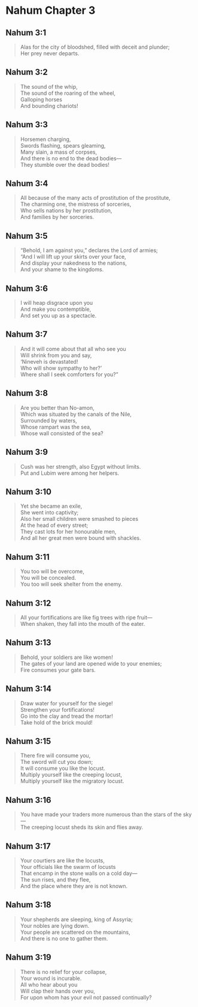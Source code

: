 # Nahum Chapter 3

## Nahum 3:1

> Alas for the city of bloodshed, filled with deceit and plunder;  
> Her prey never departs.

## Nahum 3:2

> The sound of the whip,  
> The sound of the roaring of the wheel,  
> Galloping horses  
> And bounding chariots!

## Nahum 3:3

> Horsemen charging,  
> Swords flashing, spears gleaming,  
> Many slain, a mass of corpses,  
> And there is no end to the dead bodies—  
> They stumble over the dead bodies!

## Nahum 3:4

> All because of the many acts of prostitution of the prostitute,  
> The charming one, the mistress of sorceries,  
> Who sells nations by her prostitution,  
> And families by her sorceries.

## Nahum 3:5

> “Behold, I am against you,” declares the Lord of armies;  
> “And I will lift up your skirts over your face,  
> And display your nakedness to the nations,  
> And your shame to the kingdoms.

## Nahum 3:6

> I will heap disgrace upon you  
> And make you contemptible,  
> And set you up as a spectacle.

## Nahum 3:7

> And it will come about that all who see you  
> Will shrink from you and say,  
> ‘Nineveh is devastated!  
> Who will show sympathy to her?’  
> Where shall I seek comforters for you?”

## Nahum 3:8

> Are you better than No-amon,  
> Which was situated by the canals of the Nile,  
> Surrounded by waters,  
> Whose rampart was the sea,  
> Whose wall consisted of the sea?

## Nahum 3:9

> Cush was her strength, also Egypt without limits.  
> Put and Lubim were among her helpers.

## Nahum 3:10

> Yet she became an exile,  
> She went into captivity;  
> Also her small children were smashed to pieces  
> At the head of every street;  
> They cast lots for her honourable men,  
> And all her great men were bound with shackles.

## Nahum 3:11

> You too will be overcome,  
> You will be concealed.  
> You too will seek shelter from the enemy.

## Nahum 3:12

> All your fortifications are like fig trees with ripe fruit—  
> When shaken, they fall into the mouth of the eater.

## Nahum 3:13

> Behold, your soldiers are like women!  
> The gates of your land are opened wide to your enemies;  
> Fire consumes your gate bars.

## Nahum 3:14

> Draw water for yourself for the siege!  
> Strengthen your fortifications!  
> Go into the clay and tread the mortar!  
> Take hold of the brick mould!

## Nahum 3:15

> There fire will consume you,  
> The sword will cut you down;  
> It will consume you like the locust.  
> Multiply yourself like the creeping locust,  
> Multiply yourself like the migratory locust.

## Nahum 3:16

> You have made your traders more numerous than the stars of the sky—  
> The creeping locust sheds its skin and flies away.

## Nahum 3:17

> Your courtiers are like the locusts,  
> Your officials like the swarm of locusts  
> That encamp in the stone walls on a cold day—  
> The sun rises, and they flee,  
> And the place where they are is not known.

## Nahum 3:18

> Your shepherds are sleeping, king of Assyria;  
> Your nobles are lying down.  
> Your people are scattered on the mountains,  
> And there is no one to gather them.

## Nahum 3:19

> There is no relief for your collapse,  
> Your wound is incurable.  
> All who hear about you  
> Will clap their hands over you,  
> For upon whom has your evil not passed continually?
